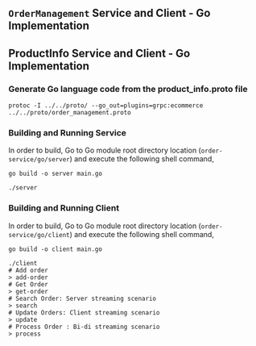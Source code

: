 ## ``OrderManagement`` Service and Client - Go Implementation

## ProductInfo Service and Client - Go Implementation

### Generate Go language code from the product_info.proto file
```
protoc -I ../../proto/ --go_out=plugins=grpc:ecommerce ../../proto/order_management.proto
```
### Building and Running Service
In order to build, Go to Go module root directory location (`order-service/go/server`) and execute the following shell command,

```
go build -o server main.go
```


```
./server
```

### Building and Running Client
In order to build, Go to Go module root directory location (`order-service/go/client`) and execute the following shell command,

```
go build -o client main.go
```


```
./client
# Add order
> add-order
# Get Order
> get-order
# Search Order: Server streaming scenario
> search
# Update Orders: Client streaming scenario
> update
# Process Order : Bi-di streaming scenario
> process
```